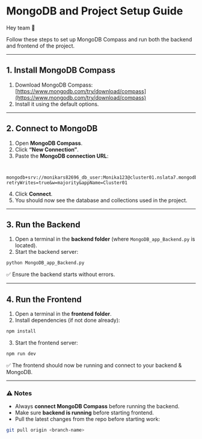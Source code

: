 
# MongoDB and Project Setup Guide

Hey team 👋  

Follow these steps to set up MongoDB Compass and run both the backend and frontend of the project.

---

## 1. Install MongoDB Compass

1. Download MongoDB Compass: [https://www.mongodb.com/try/download/compass](https://www.mongodb.com/try/download/compass)  
2. Install it using the default options.

---

## 2. Connect to MongoDB

1. Open **MongoDB Compass**.  
2. Click **“New Connection”**.  
3. Paste the **MongoDB connection URL**:  
```

  mongodb+srv://monikars82696_db_user:Monika123@cluster01.nslata7.mongodb.net/?retryWrites=true&w=majority&appName=Cluster01
   ```  
4. Click **Connect**.  
5. You should now see the database and collections used in the project.

---

## 3. Run the Backend

1. Open a terminal in the **backend folder** (where `MongoDB_app_Backend.py` is located).
2. Start the backend server:

```bash
python MongoDB_app_Backend.py
```

✅ Ensure the backend starts without errors.

---

## 4. Run the Frontend

1. Open a terminal in the **frontend folder**.
2. Install dependencies (if not done already):

```bash
npm install
```

3. Start the frontend server:

```bash
npm run dev
```

✅ The frontend should now be running and connect to your backend & MongoDB.

---

### ⚠️ Notes

* Always **connect MongoDB Compass** before running the backend.
* Make sure **backend is running** before starting frontend.
* Pull the latest changes from the repo before starting work:

```bash
git pull origin <branch-name>
```

